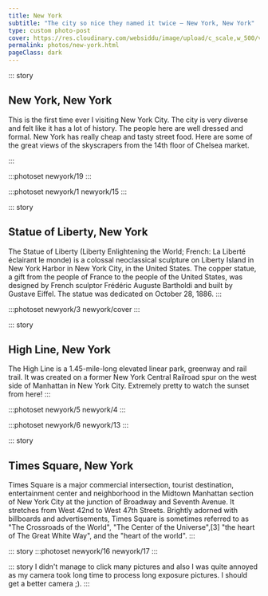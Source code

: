 ```yaml
---
title: New York
subtitle: "The city so nice they named it twice — New York, New York"
type: custom photo-post
cover: https://res.cloudinary.com/websiddu/image/upload/c_scale,w_500/v1531626135/photos/newyork/cover.jpg
permalink: photos/new-york.html
pageClass: dark
---
```


::: story

## New York, New York

This is the first time ever I visiting New York City. The city is very diverse and felt like it has a lot of history. The people here are well dressed and formal. New York has really cheap and tasty street food. Here are some of the great views of the skyscrapers from the 14th floor of Chelsea market.

:::

:::photoset newyork/19
:::

:::photoset newyork/1 newyork/15
:::

::: story

## Statue of Liberty, New York

The Statue of Liberty (Liberty Enlightening the World; French: La Liberté éclairant le monde) is a colossal neoclassical sculpture on Liberty Island in New York Harbor in New York City, in the United States. The copper statue, a gift from the people of France to the people of the United States, was designed by French sculptor Frédéric Auguste Bartholdi and built by Gustave Eiffel. The statue was dedicated on October 28, 1886.
:::

:::photoset newyork/3 newyork/cover
:::

::: story

## High Line, New York

The High Line is a 1.45-mile-long elevated linear park, greenway and rail trail. It was created on a former New York Central Railroad spur on the west side of Manhattan in New York City. Extremely pretty to watch the sunset from here!
:::

:::photoset newyork/5 newyork/4
:::

:::photoset newyork/6 newyork/13
:::

::: story

## Times Square, New York

Times Square is a major commercial intersection, tourist destination, entertainment center and neighborhood in the Midtown Manhattan section of New York City at the junction of Broadway and Seventh Avenue. It stretches from West 42nd to West 47th Streets. Brightly adorned with billboards and advertisements, Times Square is sometimes referred to as "The Crossroads of the World", "The Center of the Universe",[3] "the heart of The Great White Way", and the "heart of the world".
:::

::: story
:::photoset newyork/16 newyork/17
:::

::: story
I didn't manage to click many pictures and also I was quite annoyed as my camera took long time to process long exposure pictures. I should get a better camera ;).
:::
